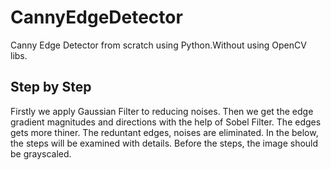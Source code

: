 # CannyEdgeDetector
Canny Edge Detector from scratch using Python.Without using OpenCV libs.
## Step by Step 
Firstly we apply Gaussian Filter to reducing noises. Then we
get the edge gradient magnitudes and directions with the help of Sobel Filter. The edges gets
more thiner. The reduntant edges, noises are eliminated. In the below, the steps will be
examined with details. Before the steps, the image should be grayscaled.

